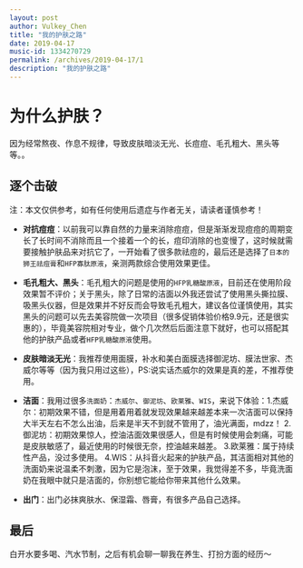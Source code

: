 ```yaml
---
layout: post
author: Vulkey_Chen
title: "我的护肤之路"
date: 2019-04-17
music-id: 1334270729
permalink: /archives/2019-04-17/1
description: "我的护肤之路"
---
```


# 为什么护肤？

因为经常熬夜、作息不规律，导致皮肤暗淡无光、长痘痘、毛孔粗大、黑头等等。。

## 逐个击破

注：本文仅供参考，如有任何使用后遗症与作者无关，请读者谨慎参考！

- **对抗痘痘**：以前我可以靠自然的力量来消除痘痘，但是渐渐发现痘痘的周期变长了长时间不消除而且一个接着一个的长，痘印消除的也变慢了，这时候就需要接触护肤品来对抗它了，一开始看了很多款祛痘的，最后还是选择了`日本的狮王祛痘膏`和`HFP寡肽原液`，亲测两款综合使用效果更佳。

- **毛孔粗大、黑头**：毛孔粗大的问题是使用的`HFP乳糖酸原液`，目前还在使用阶段效果暂不评价；关于黑头，除了日常的洁面以外我还尝试了使用黑头撕拉膜、吸黑头仪器，但是效果并不好反而会导致毛孔粗大，建议各位谨慎使用，其实黑头的问题可以先去美容院做一次项目（很多促销体验价格9.9元，还是很实惠的），毕竟美容院相对专业，做个几次然后后面注意下就好，也可以搭配其他的护肤产品或者`HFP乳糖酸原液`使用。

- **皮肤暗淡无光**：我推荐使用面膜，补水和美白面膜选择御泥坊、膜法世家、杰威尔等等（因为我只用过这些），PS:说实话杰威尔的效果是真的差，不推荐使用。

- **洁面**：我用过很多`洗面奶`：`杰威尔`、`御泥坊`、`欧莱雅`、`WIS`，来说下体验：1.杰威尔：初期效果不错，但是用着用着就发现效果越来越差本来一次洁面可以保持大半天左右不怎么出油，后来是半天不到就不管用了，油光满面，mdzz！ 2.御泥坊：初期效果惊人，控油洁面效果很感人，但是有时候使用会刺痛，可能是皮肤敏感了，最近使用的时候很无奈，控油越来越差。 3.欧莱雅：属于持续性产品，没过多使用。 4.WIS：从抖音火起来的护肤产品，其洁面相对其他的洗面奶来说温柔不刺激，因为它是泡沫，至于效果，我觉得差不多，毕竟洗面奶在我眼中就只是洁面的，你别想它能给你带来其他什么效果。
- **出门**：出门必抹爽肤水、保湿霜、唇膏，有很多产品自己选择。

## 最后

白开水要多喝、汽水节制，之后有机会聊一聊我在养生、打扮方面的经历～
